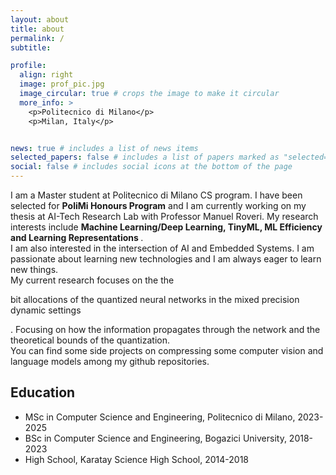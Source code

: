 ```yaml
---
layout: about
title: about
permalink: /
subtitle:

profile:
  align: right
  image: prof_pic.jpg
  image_circular: true # crops the image to make it circular
  more_info: >
    <p>Politecnico di Milano</p>
    <p>Milan, Italy</p>


news: true # includes a list of news items
selected_papers: false # includes a list of papers marked as "selected={true}"
social: false # includes social icons at the bottom of the page
---
```


I am a Master student at Politecnico di Milano CS program. I have been selected for <b>PoliMi Honours Program</b> and I am currently working on my thesis at AI-Tech Research Lab with Professor Manuel Roveri.
My research interests include <b> Machine Learning/Deep Learning, TinyML, ML Efficiency and Learning Representations </b>. <br>
I am also interested in the intersection of AI and Embedded Systems. I am passionate about learning new technologies and I am always eager to learn new things. <br>
My current research focuses on the the <p>bit allocations of the quantized neural networks in the mixed precision dynamic settings</p>. Focusing on how the information propagates through the network and the theoretical bounds of the quantization.<br>
You can find some side projects on compressing some computer vision and language models among my github repositories.

## Education
* MSc in Computer Science and Engineering, Politecnico di Milano, 2023-2025
* BSc in Computer Science and Engineering, Bogazici University, 2018-2023
* High School, Karatay Science High School, 2014-2018
